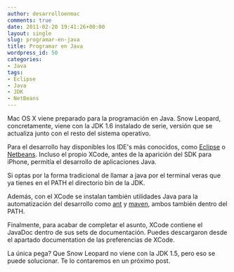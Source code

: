 ```yaml
---
author: desarrolloenmac
comments: true
date: 2011-02-20 19:41:26+00:00
layout: single
slug: programar-en-java
title: Programar en Java
wordpress_id: 50
categories:
- Java
tags:
- Eclipse
- Java
- JDK
- NetBeans
---
```


Mac OS X viene preparado para la programación en Java. Snow Leopard, concretamente, viene con la JDK 1.6 instalado de serie, versión que se actualiza junto con el resto del sistema operativo.

Para el desarrollo hay disponibles los IDE's más conocidos, como [Eclipse](http://www.eclipse.org/) o [Netbeans](http://netbeans.org/). Incluso el propio [](http://developer.apple.com/technologies/tools/xcode.html)XCode, antes de la aparición del SDK para iPhone, permitía el desarrollo de aplicaciones Java.

Si optas por la forma tradicional de llamar a java por el terminal veras que ya tienes en el PATH el directorio bin de la JDK.

Además, con el XCode se instalan también utilidades Java para la automatización del desarrollo como [ant](http://ant.apache.org) y [maven](http://maven.apache.org), ambos también dentro del PATH.

Finalmente, para acabar de completar el asunto, XCode contiene el JavaDoc dentro de sus sets de documentación. Puedes descargaron desde el apartado documentation de las preferencias de XCode.

La única pega? Que Snow Leopard no viene con la JDK 1.5, pero eso se puede solucionar. Te lo contaremos en un próximo post.

